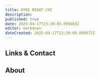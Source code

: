 ```yaml
---
title: DYKE NIGHT CHI
description: 
published: true
date: 2025-04-17T23:30:09.099468Z
editor: markdown
dateCreated: 2025-04-17T23:30:09.099472Z
---
```


## Links & Contact


## About
